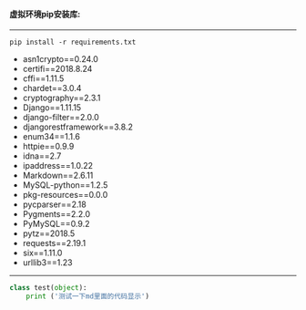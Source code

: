 #### 虚拟环境pip安装库:
* * *
```pip install -r requirements.txt```
- asn1crypto==0.24.0
- certifi==2018.8.24
- cffi==1.11.5
- chardet==3.0.4
- cryptography==2.3.1
- Django==1.11.15
- django-filter==2.0.0
- djangorestframework==3.8.2
- enum34==1.1.6
- httpie==0.9.9
- idna==2.7
- ipaddress==1.0.22
- Markdown==2.6.11
- MySQL-python==1.2.5
- pkg-resources==0.0.0
- pycparser==2.18
- Pygments==2.2.0
- PyMySQL==0.9.2
- pytz==2018.5
- requests==2.19.1
- six==1.11.0
- urllib3==1.23
* * *

```python
class test(object):
    print ('测试一下md里面的代码显示')
```
